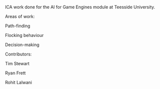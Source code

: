 ICA work done for the AI for Game Engines module at Teesside University.





Areas of work:

Path-finding

Flocking behaviour

Decision-making





Contributors:

Tim Stewart

Ryan Frett

Rohit Lalwani
